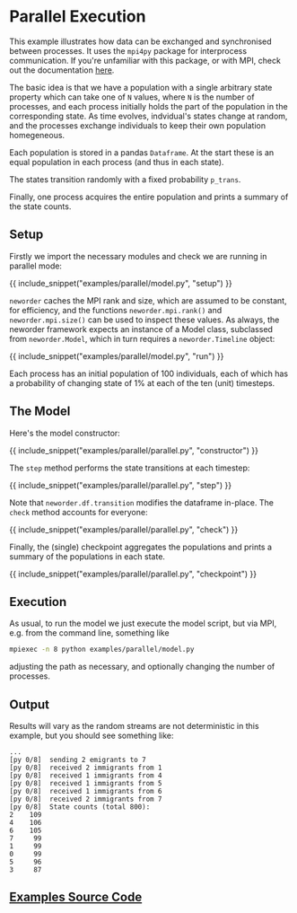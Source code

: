 # Parallel Execution

This example illustrates how data can be exchanged and synchronised between processes. It uses the `mpi4py` package for interprocess communication. If you're unfamiliar with this package, or with MPI, check out the documentation [here](https://mpi4py.readthedocs.io/en/stable/).

The basic idea is that we have a population with a single arbitrary state property which can take one of `N` values, where `N` is the number of processes, and each process initially holds the part of the population in the corresponding state. As time evolves, indvidual's states change at random, and the processes exchange individuals to keep their own population homegeneous.

Each population is stored in a pandas `Dataframe`. At the start these is an equal population in each process (and thus in each state).

The states transition randomly with a fixed probability `p_trans`.

Finally, one process acquires the entire population and prints a summary of the state counts.

## Setup

Firstly we import the necessary modules and check we are running in parallel mode:

{{ include_snippet("examples/parallel/model.py", "setup") }}

`neworder` caches the MPI rank and size, which are assumed to be constant, for efficiency, and the functions `neworder.mpi.rank()` and `neworder.mpi.size()` can be used to inspect these values. As always, the neworder framework expects an instance of a Model class, subclassed from `neworder.Model`, which in turn requires a `neworder.Timeline` object:

{{ include_snippet("examples/parallel/model.py", "run") }}

Each process has an initial population of 100 individuals, each of which has a probability of changing state of 1% at each of the ten (unit) timesteps.

## The Model

Here's the model constructor:

{{ include_snippet("examples/parallel/parallel.py", "constructor") }}

The `step` method performs the state transitions at each timestep:

{{ include_snippet("examples/parallel/parallel.py", "step") }}

Note that `neworder.df.transition` modifies the dataframe in-place. The `check` method accounts for everyone:

{{ include_snippet("examples/parallel/parallel.py", "check") }}

Finally, the (single) checkpoint aggregates the populations and prints a summary of the populations in each state.

{{ include_snippet("examples/parallel/parallel.py", "checkpoint") }}

## Execution

As usual, to run the model we just execute the model script, but via MPI, e.g. from the command line, something like

```bash
mpiexec -n 8 python examples/parallel/model.py
```

adjusting the path as necessary, and optionally changing the number of processes.

## Output

Results will vary as the random streams are not deterministic in this example, but you should see something like:

```text
...
[py 0/8]  sending 2 emigrants to 7
[py 0/8]  received 2 immigrants from 1
[py 0/8]  received 1 immigrants from 4
[py 0/8]  received 1 immigrants from 5
[py 0/8]  received 1 immigrants from 6
[py 0/8]  received 2 immigrants from 7
[py 0/8]  State counts (total 800):
2    109
4    106
6    105
7     99
1     99
0     99
5     96
3     87
```

## [Examples Source Code](https://github.com/virgesmith/neworder/tree/master/examples/parallel)
